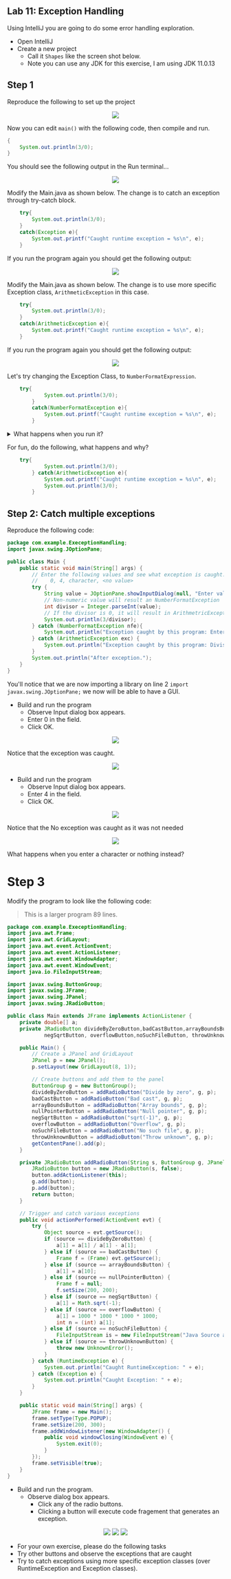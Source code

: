 ## Lab 11: Exception Handling

Using IntelliJ you are going to do some error handling exploration. 

 - Open IntelliJ 
 - Create a new project
   - Call it `Shapes` like the screen shot below.
   - Note you can use any JDK for this exercise, I am using JDK 11.0.13

## Step 1

Reproduce the following to set up the project

<div align=center>

![](./figures/step1.png)

</div>


Now you can edit `main()` with the following code, then compile and run.
```java
{
    System.out.println(3/0);
}
```

You should see the following output in the Run terminal... 



<div align=center>

![](./figures/step2.png)

</div>

Modify the Main.java as shown below. The change is to catch an exception through try-catch block.

```java
    try{
        System.out.println(3/0);
    } 
    catch(Exception e){
        System.out.printf("Caught runtime exception = %s\n", e);
    }
```

If you run the program again you should get the following output:

<div align=center>

![](./figures/step3.png)

</div>


Modify the Main.java as shown below. The change is to use more specific Exception class, `ArithmeticException` in this case.


```java
    try{
        System.out.println(3/0);
    } 
    catch(ArithmeticException e){
        System.out.printf("Caught runtime exception = %s\n", e);
    }
```

If you run the program again you should get the following output:

<div align=center>

![](./figures/step4.png)

</div>

Let's try changing the Exception Class, to `NumberFormatExpression`.

```java
    try{
            System.out.println(3/0);
        } 
        catch(NumberFormatException e){
            System.out.printf("Caught runtime exception = %s\n", e);
        }
```

<details>
<summary>What happens when you run it?</summary>

<div align=center>

![](./figures/step5.png)

</div>

Because the expected Exception Class is wrong.

</details>

For fun, do the following, what happens and why?

```java
    try{
            System.out.println(3/0);
        } catch(ArithmeticException e){
            System.out.printf("Caught runtime exception = %s\n", e);
            System.out.println(3/0);
        }
```
## Step 2: Catch multiple exceptions

Reproduce the following code:

```java
package com.example.ExeceptionHandling;
import javax.swing.JOptionPane;

public class Main {
    public static void main(String[] args) {
        // Enter the following values and see what exception is caught.
        //    0, 4, character, <no value>
        try {
            String value = JOptionPane.showInputDialog(null, "Enter value:");
            // Non-numeric value will result an NumberFormatException
            int divisor = Integer.parseInt(value);
            // If the divisor is 0, it will result in ArithmetricException
            System.out.println(3/divisor);
        } catch (NumberFormatException nfe){
            System.out.println("Exception caught by this program: Enter numeric value.");
        } catch (ArithmeticException exc) {
            System.out.println("Exception caught by this program: Divisor was 0.");
        }
        System.out.println("After exception.");
    }
}
```

You'll notice that we are now importing a library on line 2 `import javax.swing.JOptionPane;` we now will be able to have a GUI.

- Build and run the program
  - Observe Input dialog box appears.
  - Enter 0 in the field.
  - Click OK.


<div align=center>

![](./figures/step6.png)

</div>

Notice that the exception was caught.

<div align=center>

![](./figures/step7.png)

</div>

- Build and run the program
  - Observe Input dialog box appears.
  - Enter 4 in the field.
  - Click OK.

<div align=center>

![](./figures/step8.png)

</div>

Notice that the No exception was caught as it was not needed

<div align=center>

![](./figures/step9.png)

</div>


What happens when you enter a character or nothing instead? 


# Step 3

Modify the program to look like the following code:

> This is a larger program 89 lines.


```java
package com.example.ExeceptionHandling;
import java.awt.Frame;
import java.awt.GridLayout;
import java.awt.event.ActionEvent;
import java.awt.event.ActionListener;
import java.awt.event.WindowAdapter;
import java.awt.event.WindowEvent;
import java.io.FileInputStream;

import javax.swing.ButtonGroup;
import javax.swing.JFrame;
import javax.swing.JPanel;
import javax.swing.JRadioButton;

public class Main extends JFrame implements ActionListener {
    private double[] a;
    private JRadioButton divideByZeroButton,badCastButton,arrayBoundsButton, nullPointerButton,
            negSqrtButton, overflowButton,noSuchFileButton, throwUnknownButton;

    public Main() {
        // Create a JPanel and GridLayout
        JPanel p = new JPanel();
        p.setLayout(new GridLayout(8, 1));

        // Create buttons and add them to the panel
        ButtonGroup g = new ButtonGroup();
        divideByZeroButton = addRadioButton("Divide by zero", g, p);
        badCastButton = addRadioButton("Bad cast", g, p);
        arrayBoundsButton = addRadioButton("Array bounds", g, p);
        nullPointerButton = addRadioButton("Null pointer", g, p);
        negSqrtButton = addRadioButton("sqrt(-1)", g, p);
        overflowButton = addRadioButton("Overflow", g, p);
        noSuchFileButton = addRadioButton("No such file", g, p);
        throwUnknownButton = addRadioButton("Throw unknown", g, p);
        getContentPane().add(p);
    }

    private JRadioButton addRadioButton(String s, ButtonGroup g, JPanel p) {
        JRadioButton button = new JRadioButton(s, false);
        button.addActionListener(this);
        g.add(button);
        p.add(button);
        return button;
    }

    // Trigger and catch various exceptions
    public void actionPerformed(ActionEvent evt) {
        try {
            Object source = evt.getSource();
            if (source == divideByZeroButton) {
                a[1] = a[1] / a[1] - a[1];
            } else if (source == badCastButton) {
                Frame f = (Frame) evt.getSource();
            } else if (source == arrayBoundsButton) {
                a[1] = a[10];
            } else if (source == nullPointerButton) {
                Frame f = null;
                f.setSize(200, 200);
            } else if (source == negSqrtButton) {
                a[1] = Math.sqrt(-1);
            } else if (source == overflowButton) {
                a[1] = 1000 * 1000 * 1000 * 1000;
                int n = (int) a[1];
            } else if (source == noSuchFileButton) {
                FileInputStream is = new FileInputStream("Java Source and Support");
            } else if (source == throwUnknownButton) {
                throw new UnknownError();
            }
        } catch (RuntimeException e) {
            System.out.println("Caught RuntimeException: " + e);
        } catch (Exception e) {
            System.out.println("Caught Exception: " + e);
        }
    }

    public static void main(String[] args) {
        JFrame frame = new Main();
        frame.setType(Type.POPUP);
        frame.setSize(200, 300);
        frame.addWindowListener(new WindowAdapter() {
            public void windowClosing(WindowEvent e) {
                System.exit(0);
            }
        });
        frame.setVisible(true);
    }
}
```

- Build and run the program.
  - Observe dialog box appears.
    - Click any of the radio buttons. 
    - Clicking a button will execute code fragement that generates an exception.

<div align=center>

![](./figures/step10.png) 
![](./figures/step12.png)
![](./figures/step11.png)
</div>

- For your own exercise, please do the following tasks
- Try other buttons and observe the exceptions that are caught
- Try to catch exceptions using more specific exception classes (over RuntimeException and Exception classes).
